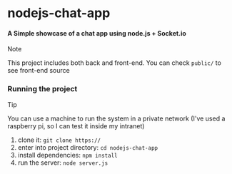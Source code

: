 # nodejs-chat-app

#### A Simple showcase of a chat app using node.js + Socket.io

> [!NOTE] 
>
> This project includes both back and front-end. You can check `public/` to see front-end source

### Running the project

> [!TIP]
> You can use a machine to run the system in a private network (I've used a raspberry pi, so I can test it inside my intranet)

1. clone it: `git clone https://`
2. enter into project directory: `cd nodejs-chat-app`
3. install dependencies: `npm install`
4. run the server: `node server.js`
